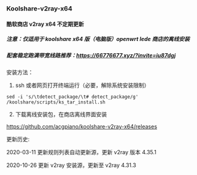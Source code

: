 ### Koolshare-v2ray-x64

#### 酷软商店 v2ray x64 不定期更新

##### 注意：仅适用于 koolshare x64 版（电脑版）openwrt lede 商店的离线安装

##### 配套稳定跑满带宽线路推荐：https://66776677.xyz/?invite=iu87dgj

安装方法：

1. ssh 或者网页打开终端运行（必要，解除系统安装限制）

```
sed -i 's/\tdetect_package/\t# detect_package/g' /koolshare/scripts/ks_tar_install.sh
```

2. 下载离线安装包，在商店离线界面安装

https://github.com/acgpiano/koolshare-v2ray-x64/releases

更新历史:

2020-03-11 更新规则列表自动更新源，更新 v2ray 版本 4.35.1

2020-10-26 更新 v2ray 安装源，更新至 v2ray 4.31.3